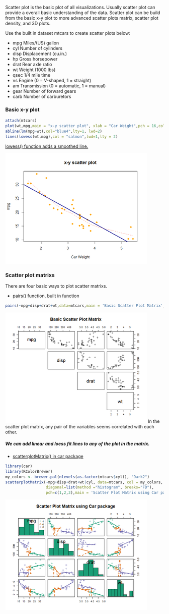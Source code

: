 Scatter plot is the basic plot of all visualizations. Usually scatter plot can provide a overall basic understanding of the data. 
Scatter plot can be build from the basic x-y plot to more advanced scatter plots matrix, scatter plot density, and 3D plots.

Use the built in dataset mtcars to create scatter plots below:
- mpg	Miles/(US) gallon
- cyl	Number of cylinders
- disp	Displacement (cu.in.)
- hp	Gross horsepower
- drat	Rear axle ratio
- wt	Weight (1000 lbs)
- qsec	1/4 mile time
- vs	Engine (0 = V-shaped, 1 = straight)
- am	Transmission (0 = automatic, 1 = manual)
- gear	Number of forward gears
- carb	Number of carburetors

### Basic x-y plot
```R
attach(mtcars)
plot(wt,mpg,main = "x-y scatter plot", xlab = "Car Weight",pch = 16,col="orange")
abline(lm(mpg~wt),col="blue4",lty=1, lwd=2)
lines(lowess(wt,mpg),col = "salmon",lwd=1,lty = 2)
```
[lowess() function adds a smoothed line.](https://www.rdocumentation.org/packages/gplots/versions/3.0.1.1/topics/lowess)

<img src="https://github.com/ruoxinli94/Stat/blob/master/image/xy-scatter.png" alt="X-Y Scatter Plot" width=450 height=350>

### Scatter plot matrixs
There are four basic ways to plot scatter matrixs.
- pairs() function, built in function
```R
pairs(~mpg+disp+drat+wt,data=mtcars,main = 'Basic Scatter Plot Matrix',lower.panel = NULL)
```
<img src="https://github.com/ruoxinli94/Stat/blob/master/image/ScatterMatrixPairs.png" alt = "ScatterMatrixPairs" width = 450, height = 350>
In the scatter plot matrix, any pair of the variables seems correlated with each other. 

##### We can add linear and loess fit lines to any of the plot in the matrix. 

- [scatterplotMatrix() in car package](https://www.rdocumentation.org/packages/car/versions/2.1-4/topics/scatterplotMatrix)
```R
library(car)
library(RColorBrewer)
my_colors <- brewer.pal(nlevels(as.factor(mtcars$cyl)), "Dark2")
scatterplotMatrix(~mpg+disp+drat+wt|cyl, data=mtcars, col = my_colors, spread = FALSE, 
                  diagonal=list(method ="histogram", breaks="FD"),
                  pch=c(1,2,3),main = 'Scatter Plot Matrix using Car package')
```
<img src="https://github.com/ruoxinli94/Stat/blob/master/image/ScatterPlotMatrixinCar.png" alt = "ScatterPlotMatrixinCar" width =450, height=350>



